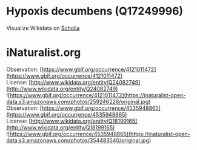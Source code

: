 
Hypoxis decumbens (Q17249996)
=============================
  
Visualize Wikidata on [Scholia](https://scholia.toolforge.org/taxon/Q17249996)
# iNaturalist.org
  
Observation: [https://www.gbif.org/occurrence/4121011472](https://www.gbif.org/occurrence/4121011472)  
License: [http://www.wikidata.org/entity/Q24082749](http://www.wikidata.org/entity/Q24082749)  
![https://www.gbif.org/occurrence/4121011472](https://inaturalist-open-data.s3.amazonaws.com/photos/259246226/original.jpg)  
Observation: [https://www.gbif.org/occurrence/4535948865](https://www.gbif.org/occurrence/4535948865)  
License: [http://www.wikidata.org/entity/Q18199165](http://www.wikidata.org/entity/Q18199165)  
![https://www.gbif.org/occurrence/4535948865](https://inaturalist-open-data.s3.amazonaws.com/photos/354483540/original.jpg)